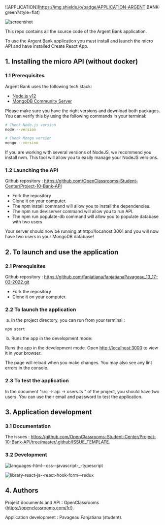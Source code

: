 ![APPLICATION](https://img.shields.io/badge/APPLICATION-ARGENT BANK-green?style=flat)

![screenshot](/images/Argentbank.png)

This repo contains all the source code of the Argent Bank application.

To use the Argent Bank application you must install and launch the micro API and have installed Create React App.


## 1. Installing the micro API (without docker)

### 1.1 Prerequisites

Argent Bank uses the following tech stack:

- [Node.js v12](https://nodejs.org/en/)
- [MongoDB Community Server](https://www.mongodb.com/try/download/community)

Please make sure you have the right versions and download both packages. You can verify this by using the following commands in your terminal:

```bash
# Check Node.js version
node --version

# Check Mongo version
mongo --version
```

If you are working with several versions of NodeJS, we recommend you install nvm. This tool will allow you to easily manage your NodeJS versions.

### 1.2 Launching the API

Github repository : https://github.com/OpenClassrooms-Student-Center/Project-10-Bank-API
   
- Fork the repository
- Clone it on your computer.
- The npm install command will allow you to install the dependencies.
- The npm run dev:server command will allow you to run API.
- The npm run populate-db command will allow you to populate database with two users

Your server should now be running at http://locahost:3001 and you will now have two users in your MongoDB database!


## 2. To launch and use the application

### 2.1 Prerequisites

Github repository : https://github.com/fanjatiana/fanjatianaPavageau_13_17-02-2022.git

- Fork the repository
- Clone it on your computer.

### 2.2 To launch the application

 a. In the project directory, you can run from your terminal :

 `npm start`

 b. Runs the app in the development mode:

Runs the app in the development mode.
Open [http://localhost:3000](http://localhost:3000) to view it in your browser.

The page will reload when you make changes.
You may also see any lint errors in the console.

### 2.3 To test the application

In the document "src -> api -> users.ts " of the project, you should have two users. You can use their email and password to test the application.


## 3. Application development

### 3.1 Documentation

The issues : https://github.com/OpenClassrooms-Student-Center/Project-10-Bank-API/tree/master/.github/ISSUE_TEMPLATE.

### 3.2 Development

![languages-html-_-css-_-javascript-_-typescript](https://user-images.githubusercontent.com/60699482/153428928-f8c6f823-2890-4b01-adb5-6849c06ef24e.svg)

![library-react-js-_-react-hook-form-_-redux](https://user-images.githubusercontent.com/60699482/153428964-75a1e04b-c487-46ac-901a-5a7a2919e45e.svg)


## 4. Authors

Project documents and API : OpenClassrooms (https://openclassrooms.com/fr/).

Application development : Pavageau Fanjatiana (student).

